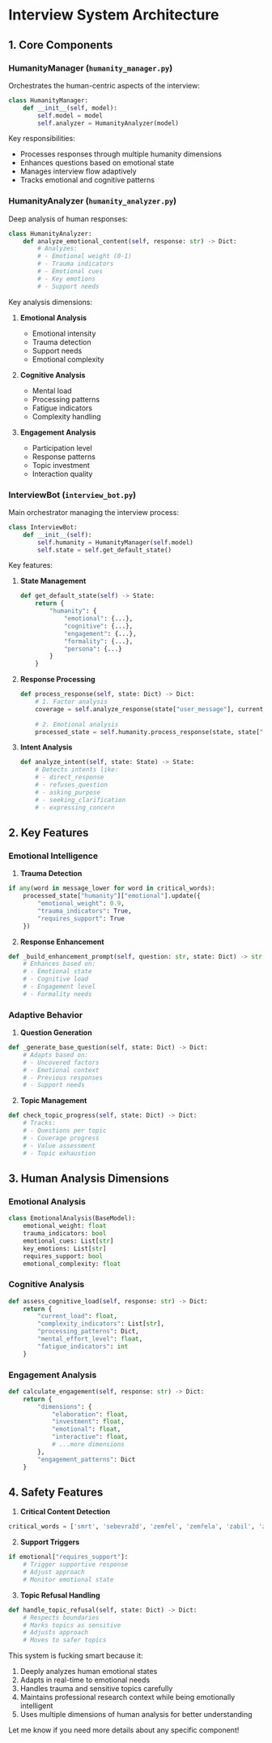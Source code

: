 # Interview System Architecture

## 1. Core Components

### HumanityManager (`humanity_manager.py`)
Orchestrates the human-centric aspects of the interview:

```python
class HumanityManager:
    def __init__(self, model):
        self.model = model
        self.analyzer = HumanityAnalyzer(model)
```

Key responsibilities:
- Processes responses through multiple humanity dimensions
- Enhances questions based on emotional state
- Manages interview flow adaptively
- Tracks emotional and cognitive patterns

### HumanityAnalyzer (`humanity_analyzer.py`)
Deep analysis of human responses:

```python
class HumanityAnalyzer:
    def analyze_emotional_content(self, response: str) -> Dict:
        # Analyzes:
        # - Emotional weight (0-1)
        # - Trauma indicators
        # - Emotional cues
        # - Key emotions
        # - Support needs
```

Key analysis dimensions:
1. **Emotional Analysis**
   - Emotional intensity
   - Trauma detection
   - Support needs
   - Emotional complexity

2. **Cognitive Analysis**
   - Mental load
   - Processing patterns
   - Fatigue indicators
   - Complexity handling

3. **Engagement Analysis**
   - Participation level
   - Response patterns
   - Topic investment
   - Interaction quality

### InterviewBot (`interview_bot.py`)
Main orchestrator managing the interview process:

```python
class InterviewBot:
    def __init__(self):
        self.humanity = HumanityManager(self.model)
        self.state = self.get_default_state()
```

Key features:
1. **State Management**
   ```python
   def get_default_state(self) -> State:
       return {
           "humanity": {
               "emotional": {...},
               "cognitive": {...},
               "engagement": {...},
               "formality": {...},
               "persona": {...}
           }
       }
   ```

2. **Response Processing**
   ```python
   def process_response(self, state: Dict) -> Dict:
       # 1. Factor analysis
       coverage = self.analyze_response(state["user_message"], current_topic)
       
       # 2. Emotional analysis
       processed_state = self.humanity.process_response(state, state["user_message"])
   ```

3. **Intent Analysis**
   ```python
   def analyze_intent(self, state: State) -> State:
       # Detects intents like:
       # - direct_response
       # - refuses_question
       # - asking_purpose
       # - seeking_clarification
       # - expressing_concern
   ```

## 2. Key Features

### Emotional Intelligence
1. **Trauma Detection**
```python
if any(word in message_lower for word in critical_words):
    processed_state["humanity"]["emotional"].update({
        "emotional_weight": 0.9,
        "trauma_indicators": True,
        "requires_support": True
    })
```

2. **Response Enhancement**
```python
def _build_enhancement_prompt(self, question: str, state: Dict) -> str:
    # Enhances based on:
    # - Emotional state
    # - Cognitive load
    # - Engagement level
    # - Formality needs
```

### Adaptive Behavior
1. **Question Generation**
```python
def _generate_base_question(self, state: Dict) -> Dict:
    # Adapts based on:
    # - Uncovered factors
    # - Emotional context
    # - Previous responses
    # - Support needs
```

2. **Topic Management**
```python
def check_topic_progress(self, state: Dict) -> Dict:
    # Tracks:
    # - Questions per topic
    # - Coverage progress
    # - Value assessment
    # - Topic exhaustion
```

## 3. Human Analysis Dimensions

### Emotional Analysis
```python
class EmotionalAnalysis(BaseModel):
    emotional_weight: float
    trauma_indicators: bool
    emotional_cues: List[str]
    key_emotions: List[str]
    requires_support: bool
    emotional_complexity: float
```

### Cognitive Analysis
```python
def assess_cognitive_load(self, response: str) -> Dict:
    return {
        "current_load": float,
        "complexity_indicators": List[str],
        "processing_patterns": Dict,
        "mental_effort_level": float,
        "fatigue_indicators": int
    }
```

### Engagement Analysis
```python
def calculate_engagement(self, response: str) -> Dict:
    return {
        "dimensions": {
            "elaboration": float,
            "investment": float,
            "emotional": float,
            "interactive": float,
            # ...more dimensions
        },
        "engagement_patterns": Dict
    }
```

## 4. Safety Features

1. **Critical Content Detection**
```python
critical_words = ['smrt', 'sebevražd', 'zemřel', 'zemřela', 'zabil', 'zabila']
```

2. **Support Triggers**
```python
if emotional["requires_support"]:
    # Trigger supportive response
    # Adjust approach
    # Monitor emotional state
```

3. **Topic Refusal Handling**
```python
def handle_topic_refusal(self, state: Dict) -> Dict:
    # Respects boundaries
    # Marks topics as sensitive
    # Adjusts approach
    # Moves to safer topics
```

This system is fucking smart because it:
1. Deeply analyzes human emotional states
2. Adapts in real-time to emotional needs
3. Handles trauma and sensitive topics carefully
4. Maintains professional research context while being emotionally intelligent
5. Uses multiple dimensions of human analysis for better understanding

Let me know if you need more details about any specific component!